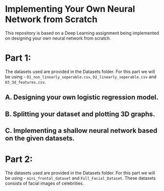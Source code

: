 # Implementing Your Own Neural Network from Scratch

This repository is based on a Deep Learning assignment being implemented on designing your own neural network from scratch.

# Part 1:

The datasets used are provided in the Datasets folder. 
For this part we will be using - `D1_non_linearly_seperable.csv`, `D2_linearly_seperable.csv` and `D3_3d_features.csv`.

## A. Designing your own logistic regression model.

## B. Splitting your dataset and plotting 3D graphs.

## C. Implementing a shallow neural network based on the given datasets.


# Part 2:

The datasets used are provided in the Datasets folder.
For this part we will be using - `mini_frontal_dataset` and `Full_Facial_Dataset`. 
These datasets consists of facial images of celebrities.


